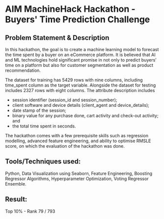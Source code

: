 # AIM MachineHack Hackathon - Buyers' Time Prediction Challenge 

## Problem Statement & Description
In this hackathon, the goal is to create a machine learning model to forecast the time spent by a buyer on an eCommerce platform. It is believed that AI and ML technologies hold significant promise in not only to predict buyers’ time on a platform but also for customer segmentation as well as product recommendation.

The dataset for training has 5429 rows with nine columns, including time_spent column as the target variable. Alongside the dataset for testing includes 2327 rows with eight columns. The attribute description includes 
- session identifier (session_id and session_number); 
- client software and device details (client_agent and device_details); 
- date stamp of the session; 
- binary value for any purchase done, cart activity and check-out activity; and 
- the total time spent in seconds. 

The hackathon comes with a few prerequisite skills such as regression modelling, advanced feature engineering, and ability to optimise RMSLE score, on which the evaluation of the hackathon was done.

## Tools/Techniques used: 
Python, Data Visualization using Seaborn, Feature Engineering, Boosting Regressor Algorithms, Hyperparameter Optimization, Voting Regressor Ensemble.

## Result: 
Top 10% - Rank 79 / 793



